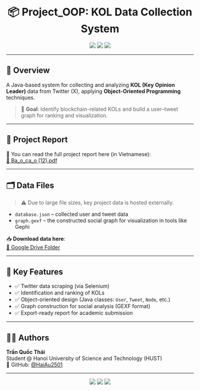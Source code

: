 <h1 align="center">📦 Project_OOP: KOL Data Collection System</h1>

<p align="center">
  <img src="https://img.shields.io/badge/Platform-Twitter(X)-1DA1F2?style=for-the-badge&logo=twitter" />
  <img src="https://img.shields.io/badge/Language-Java-blue?style=for-the-badge&logo=java" />
  <img src="https://img.shields.io/badge/Project-Type-OOP%20Assignment-ff69b4?style=for-the-badge" />
</p>

---

## 📌 Overview

A Java-based system for collecting and analyzing **KOL (Key Opinion Leader)** data from Twitter (X), applying **Object-Oriented Programming** techniques.

> 🔎 **Goal**: Identify blockchain-related KOLs and build a user–tweet graph for ranking and visualization.

---

## 📄 Project Report

📘 You can read the full project report here (in Vietnamese):  
[📎 Ba_o_ca_o (12).pdf](https://github.com/user-attachments/files/19028492/Ba_o_ca_o.12.pdf)

---

## 🗂️ Data Files

> ⚠️ Due to large file sizes, key project data is hosted externally.

- `database.json` – collected user and tweet data  
- `graph.gexf` – the constructed social graph for visualization in tools like Gephi

📥 **Download data here**:  
[📁 Google Drive Folder](https://drive.google.com/drive/folders/1lLP0gKRzeVW_a5L98gR6EBNRTleP_9xW?usp=sharing)

---

## 🧠 Key Features

- ✅ Twitter data scraping (via Selenium)
- ✅ Identification and ranking of KOLs
- ✅ Object-oriented design (Java classes: `User`, `Tweet`, `Node`, etc.)
- ✅ Graph construction for social analysis (GEXF format)
- ✅ Export-ready report for academic submission

---

## 👨‍💻 Authors

**Trần Quốc Thái**  
Student @ Hanoi University of Science and Technology (HUST)  
🔗 GitHub: [@HaiAu2501](https://github.com/HaiAu2501)

---

<p align="center">
  <img src="https://img.shields.io/badge/Java-OOP--Based-yellow?style=for-the-badge&logo=java" />
  <img src="https://img.shields.io/badge/Data-Gephi%20Graph-green?style=for-the-badge&logo=geeksforgeeks" />
  <img src="https://img.shields.io/badge/Made%20with-❤-red?style=for-the-badge" />
</p>
